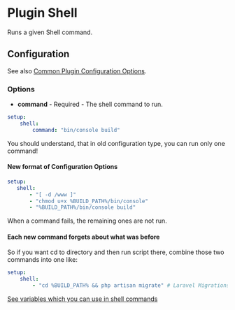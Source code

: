 Plugin Shell
============

Runs a given Shell command.

Configuration
-------------

See also [Common Plugin Configuration Options](../plugin_common_options.md).

### Options

* **command** - Required - The shell command to run.

```yml
setup:
    shell:
        command: "bin/console build"
```
 You should understand, that in old configuration type, you can run only one command!

#### New format of Configuration Options

```yml
setup:
   shell:
       - "[ -d /www ]"
       - "chmod u+x %BUILD_PATH%/bin/console"
       - "%BUILD_PATH%/bin/console build"
```

When a command fails, the remaining ones are not run.
#### Each new command forgets about what was before

So if you want cd to directory and then run script there, combine those two commands into one like:

```yml
setup:
    shell:
        - "cd %BUILD_PATH% && php artisan migrate" # Laravel Migrations
```

[See variables which you can use in shell commands](../interpolation.md)
